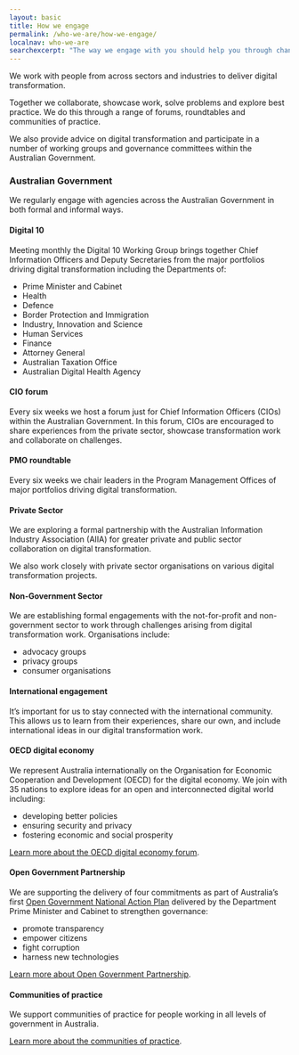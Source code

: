 ```yaml
---
layout: basic
title: How we engage
permalink: /who-we-are/how-we-engage/
localnav: who-we-are
searchexcerpt: "The way we engage with you should help you through change within your organisation."
---
```


We work with people from across sectors and industries to deliver digital transformation. 

Together we collaborate, showcase work, solve problems and explore best practice. We do this through a range of forums, roundtables and communities of practice. 

We also provide advice on digital transformation and participate in a number of working groups and governance committees within the Australian Government.  

### Australian Government

We regularly engage with agencies across the Australian Government in both formal and informal ways. 

#### Digital 10 

Meeting monthly the Digital 10 Working Group brings together Chief Information Officers and Deputy Secretaries from the major portfolios driving digital transformation including the Departments of:

- Prime Minister and Cabinet 
- Health
- Defence
- Border Protection and Immigration 
- Industry, Innovation and Science
- Human Services
- Finance
- Attorney General
- Australian Taxation Office
- Australian Digital Health Agency

#### CIO forum 

Every six weeks we host a forum just for Chief Information Officers (CIOs) within the Australian Government. In this forum, CIOs are encouraged to share experiences from the private sector, showcase transformation work and collaborate on challenges. 

#### PMO roundtable 

Every six weeks we chair leaders in the Program Management Offices of major portfolios driving digital transformation.  

#### Private Sector 

We are exploring a formal partnership with the Australian Information Industry Association (AIIA) for greater private and public sector collaboration on digital transformation. 

We also work closely with private sector organisations on various digital transformation projects. 

#### Non-Government Sector 

We are establishing formal engagements with the not-for-profit and non-government sector to work through challenges arising from digital transformation work. Organisations include:

- advocacy groups
- privacy groups 
- consumer organisations

#### International engagement

It’s important for us to stay connected with the international community. This allows us to learn from their experiences, share our own, and include international ideas in our digital transformation work. 

#### OECD digital economy  

We represent Australia internationally on the Organisation for Economic Cooperation and Development (OECD) for the digital economy. We join with 35 nations to explore ideas for an open and interconnected digital world including: 

- developing better policies 
- ensuring security and privacy 
- fostering economic and social prosperity

[Learn more about the OECD digital economy forum](http://www.oecd.org/gov/digital-government/). 

#### Open Government Partnership 

We are supporting the delivery of four commitments as part of Australia’s first [Open Government National Action Plan](https://ogpau.pmc.gov.au/commitment/51-open-government-forum) delivered by the Department Prime Minister and Cabinet to strengthen governance: 

- promote transparency
- empower citizens
- fight corruption
- harness new technologies

[Learn more about Open Government Partnership](https://www.opengovpartnership.org/).

#### Communities of practice

We support communities of practice for people working in all levels of government in Australia. 

[Learn more about the communities of practice](https://www.dta.gov.au/what-we-do/partnerships/communities/). 
